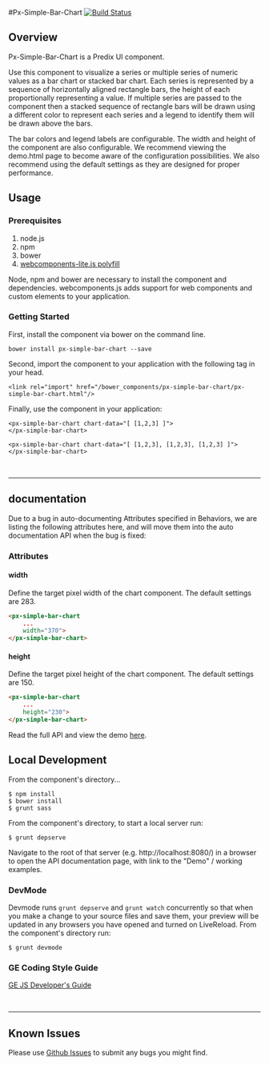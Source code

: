 #Px-Simple-Bar-Chart [![Build Status](https://travis-ci.org/PredixDev/px-simple-bar-chart.svg?branch=master)](https://travis-ci.org/PredixDev/px-simple-bar-chart)

## Overview

Px-Simple-Bar-Chart is a Predix UI component.

Use this component to visualize a series or multiple series of numeric values as a bar chart or stacked bar chart. Each series is represented by a sequence of horizontally aligned rectangle bars, the height of each proportionally representing a value. If multiple series are passed to the component then a stacked sequence of rectangle bars will be drawn using a different color to represent each series and a legend to identify them will be drawn above the bars.

The bar colors and legend labels are configurable. The width and height of the component are also configurable. We recommend viewing the demo.html page to become aware of the configuration possibilities. We also recommend using the default settings as they are designed for proper performance.

## Usage

### Prerequisites
1. node.js
2. npm
3. bower
4. [webcomponents-lite.js polyfill](https://github.com/webcomponents/webcomponentsjs)

Node, npm and bower are necessary to install the component and dependencies. webcomponents.js adds support for web components and custom elements to your application.

### Getting Started

First, install the component via bower on the command line.

```
bower install px-simple-bar-chart --save
```

Second, import the component to your application with the following tag in your head.

```
<link rel="import" href="/bower_components/px-simple-bar-chart/px-simple-bar-chart.html"/>
```

Finally, use the component in your application:

```
<px-simple-bar-chart chart-data="[ [1,2,3] ]">
</px-simple-bar-chart>

<px-simple-bar-chart chart-data="[ [1,2,3], [1,2,3], [1,2,3] ]">
</px-simple-bar-chart>
```

<br />
<hr />

## documentation

Due to a bug in auto-documenting Attributes specified in Behaviors, we are listing the following attributes here, and will move them into the auto documentation API when the bug is fixed:

### Attributes

#### width

Define the target pixel width  of the chart component. The default settings are 283.

```html
<px-simple-bar-chart
    ...
    width="370">
</px-simple-bar-chart>
```
#### height

Define the target pixel height of the chart component. The default settings are 150.

```html
<px-simple-bar-chart
    ...
    height="230">
</px-simple-bar-chart>
```

Read the full API and view the demo [here](https://predixdev.github.io/px-simple-bar-chart/).

## Local Development

From the component's directory...

```
$ npm install
$ bower install
$ grunt sass
```

From the component's directory, to start a local server run:

```
$ grunt depserve
```

Navigate to the root of that server (e.g. http://localhost:8080/) in a browser to open the API documentation page, with link to the "Demo" / working examples.

### DevMode
Devmode runs `grunt depserve` and `grunt watch` concurrently so that when you make a change to your source files and save them, your preview will be updated in any browsers you have opened and turned on LiveReload.
From the component's directory run:

```
$ grunt devmode
```

### GE Coding Style Guide
[GE JS Developer's Guide](https://github.com/GeneralElectric/javascript)

<br />
<hr />

## Known Issues

Please use [Github Issues](https://github.com/PredixDev/px-simple-bar-chart/issues) to submit any bugs you might find.
